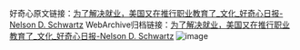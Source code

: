 好奇心原文链接：[为了解决就业，美国又在推行职业教育了_文化_好奇心日报-Nelson D. Schwartz](https://www.qdaily.com/articles/12128.html)
WebArchive归档链接：[为了解决就业，美国又在推行职业教育了_文化_好奇心日报-Nelson D. Schwartz](http://web.archive.org/web/20190623171955/https://www.qdaily.com/articles/12128.html)
![image](http://ww3.sinaimg.cn/large/007d5XDply1g3x04dtt2gj30u05rlkjl)